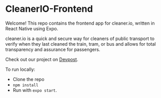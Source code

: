 # CleanerIO-Frontend

Welcome! This repo contains the frontend app for cleaner.io, written in React Native using Expo.

cleaner.io is a quick and secure way for cleaners of public transport to verify when they last cleaned the train, tram, or bus and allows for total transparency and assurance for passengers.

Check out our project on [Devpost](https://devpost.com/software/cleaned).

To run locally:
- Clone the repo
- `npm install`
- Run with `expo start`.
